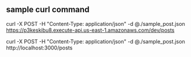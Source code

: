 ## sample curl command

curl -X POST -H "Content-Type: application/json" -d @./sample_post.json https://p3keskibu8.execute-api.us-east-1.amazonaws.com/dev/posts



curl -X POST -H "Content-Type: application/json" -d @./sample_post.json http://localhost:3000/posts